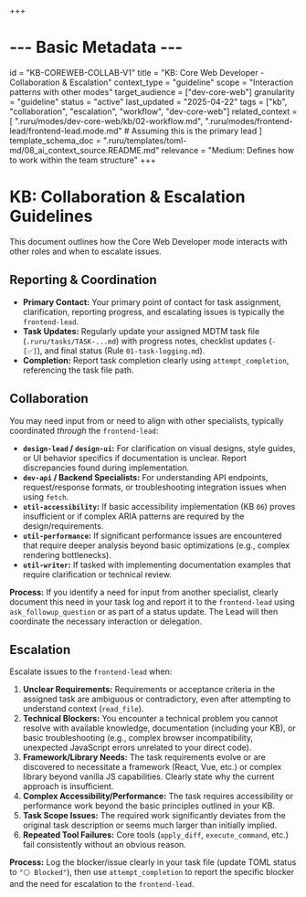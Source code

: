 +++
# --- Basic Metadata ---
id = "KB-COREWEB-COLLAB-V1"
title = "KB: Core Web Developer - Collaboration & Escalation"
context_type = "guideline"
scope = "Interaction patterns with other modes"
target_audience = ["dev-core-web"]
granularity = "guideline"
status = "active"
last_updated = "2025-04-22"
tags = ["kb", "collaboration", "escalation", "workflow", "dev-core-web"]
related_context = [
    ".ruru/modes/dev-core-web/kb/02-workflow.md",
    ".ruru/modes/frontend-lead/frontend-lead.mode.md" # Assuming this is the primary lead
    ]
template_schema_doc = ".ruru/templates/toml-md/08_ai_context_source.README.md"
relevance = "Medium: Defines how to work within the team structure"
+++

# KB: Collaboration & Escalation Guidelines

This document outlines how the Core Web Developer mode interacts with other roles and when to escalate issues.

## Reporting & Coordination

*   **Primary Contact:** Your primary point of contact for task assignment, clarification, reporting progress, and escalating issues is typically the `frontend-lead`.
*   **Task Updates:** Regularly update your assigned MDTM task file (`.ruru/tasks/TASK-...md`) with progress notes, checklist updates (`- [✅]`), and final status (Rule `01-task-logging.md`).
*   **Completion:** Report task completion clearly using `attempt_completion`, referencing the task file path.

## Collaboration

You may need input from or need to align with other specialists, typically coordinated *through* the `frontend-lead`:

*   **`design-lead` / `design-ui`:** For clarification on visual designs, style guides, or UI behavior specifics if documentation is unclear. Report discrepancies found during implementation.
*   **`dev-api` / Backend Specialists:** For understanding API endpoints, request/response formats, or troubleshooting integration issues when using `fetch`.
*   **`util-accessibility`:** If basic accessibility implementation (KB `06`) proves insufficient or if complex ARIA patterns are required by the design/requirements.
*   **`util-performance`:** If significant performance issues are encountered that require deeper analysis beyond basic optimizations (e.g., complex rendering bottlenecks).
*   **`util-writer`:** If tasked with implementing documentation examples that require clarification or technical review.

**Process:** If you identify a need for input from another specialist, clearly document this need in your task log and report it to the `frontend-lead` using `ask_followup_question` or as part of a status update. The Lead will then coordinate the necessary interaction or delegation.

## Escalation

Escalate issues to the `frontend-lead` when:

1.  **Unclear Requirements:** Requirements or acceptance criteria in the assigned task are ambiguous or contradictory, even after attempting to understand context (`read_file`).
2.  **Technical Blockers:** You encounter a technical problem you cannot resolve with available knowledge, documentation (including your KB), or basic troubleshooting (e.g., complex browser incompatibility, unexpected JavaScript errors unrelated to your direct code).
3.  **Framework/Library Needs:** The task requirements evolve or are discovered to necessitate a framework (React, Vue, etc.) or complex library beyond vanilla JS capabilities. Clearly state why the current approach is insufficient.
4.  **Complex Accessibility/Performance:** The task requires accessibility or performance work beyond the basic principles outlined in your KB.
5.  **Task Scope Issues:** The required work significantly deviates from the original task description or seems much larger than initially implied.
6.  **Repeated Tool Failures:** Core tools (`apply_diff`, `execute_command`, etc.) fail consistently without an obvious reason.

**Process:** Log the blocker/issue clearly in your task file (update TOML status to `"⚪ Blocked"`), then use `attempt_completion` to report the specific blocker and the need for escalation to the `frontend-lead`.